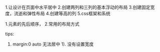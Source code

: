 1.让设计在页面中水平居中
2.创建两列和三列的基本浮动的布局
3.创建固定宽度，流逝和弹性布局
4.创建等高的列
5.css框架和系统



1.元素的先后顺序，
2.常用的布局方式


tips:
1. margin:0 auto 无法居中
1). 没有设置宽度
